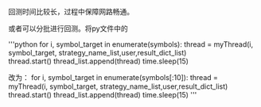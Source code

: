回测时间比较长，过程中保障网路畅通。  

或者可以分批进行回测。将py文件中的  

'''python
for i, symbol_target in enumerate(symbols):
    thread = myThread(i, symbol_target, strategy_name_list,user,result_dict_list)  
    thread.start()
    thread_list.append(thread)
    time.sleep(15)

改为：
for i, symbol_target in enumerate(symbols[:10]):
    thread = myThread(i, symbol_target, strategy_name_list,user,result_dict_list)  
    thread.start()
    thread_list.append(thread)
    time.sleep(15)
'''
